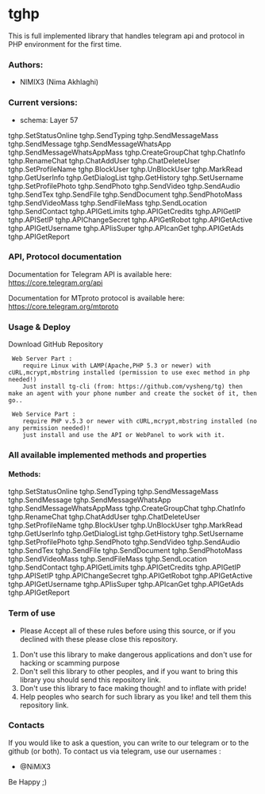 # tghp

This is full implemented library that handles telegram api and protocol in PHP environment for the first time.


### Authors:

- NIMIX3 (Nima Akhlaghi)




### Current versions:

- schema: Layer 57

tghp.SetStatusOnline
tghp.SendTyping
tghp.SendMessageMass
tghp.SendMessage
tghp.SendMessageWhatsApp
tghp.SendMessageWhatsAppMass
tghp.CreateGroupChat
tghp.ChatInfo
tghp.RenameChat
tghp.ChatAddUser
tghp.ChatDeleteUser
tghp.SetProfileName
tghp.BlockUser
tghp.UnBlockUser
tghp.MarkRead
tghp.GetUserInfo
tghp.GetDialogList
tghp.GetHistory
tghp.SetUsername
tghp.SetProfilePhoto
tghp.SendPhoto
tghp.SendVideo
tghp.SendAudio
tghp.SendTex
tghp.SendFile
tghp.SendDocument
tghp.SendPhotoMass
tghp.SendVideoMass
tghp.SendFileMass
tghp.SendLocation
tghp.SendContact
tghp.APIGetLimits
tghp.APIGetCredits
tghp.APIGetIP
tghp.APISetIP
tghp.APIChangeSecret
tghp.APIGetRobot
tghp.APIGetActive
tghp.APIGetUsername
tghp.APIisSuper
tghp.APIcanGet
tghp.APIGetAds
tghp.APIGetReport


### API, Protocol documentation

Documentation for Telegram API is available here: https://core.telegram.org/api

Documentation for MTproto protocol is available here: https://core.telegram.org/mtproto




### Usage & Deploy

Download GitHub Repository

     Web Server Part : 
        require Linux with LAMP(Apache,PHP 5.3 or newer) with cURL,mcrypt,mbstring installed (permission to use exec method in php needed!)
        Just install tg-cli (from: https://github.com/vysheng/tg) then make an agent with your phone number and create the socket of it, then go..
     
     Web Service Part :
        require PHP v.5.3 or newer with cURL,mcrypt,mbstring installed (no any permission needed)!
        just install and use the API or WebPanel to work with it.



### All available implemented methods and properties
	
#### Methods:

tghp.SetStatusOnline
tghp.SendTyping
tghp.SendMessageMass
tghp.SendMessage
tghp.SendMessageWhatsApp
tghp.SendMessageWhatsAppMass
tghp.CreateGroupChat
tghp.ChatInfo
tghp.RenameChat
tghp.ChatAddUser
tghp.ChatDeleteUser
tghp.SetProfileName
tghp.BlockUser
tghp.UnBlockUser
tghp.MarkRead
tghp.GetUserInfo
tghp.GetDialogList
tghp.GetHistory
tghp.SetUsername
tghp.SetProfilePhoto
tghp.SendPhoto
tghp.SendVideo
tghp.SendAudio
tghp.SendTex
tghp.SendFile
tghp.SendDocument
tghp.SendPhotoMass
tghp.SendVideoMass
tghp.SendFileMass
tghp.SendLocation
tghp.SendContact
tghp.APIGetLimits
tghp.APIGetCredits
tghp.APIGetIP
tghp.APISetIP
tghp.APIChangeSecret
tghp.APIGetRobot
tghp.APIGetActive
tghp.APIGetUsername
tghp.APIisSuper
tghp.APIcanGet
tghp.APIGetAds
tghp.APIGetReport


### Term of use
- Please Accept all of these rules before using this source, or if you declined with these please close this repository.

1. Don't use this library to make dangerous applications and don't use for hacking or scamming purpose
2. Don't sell this library to other peoples, and if you want to bring this library you should send this repository link.
3. Don't use this library to face making though! and to inflate with pride!
4. Help peoples who search for such library as you like! and tell them this repository link.


### Contacts 

If you would like to ask a question, you can write to our telegram or to the github (or both). To contact us via telegram, use our usernames :  
- @NiMiX3


Be Happy  ;) 
